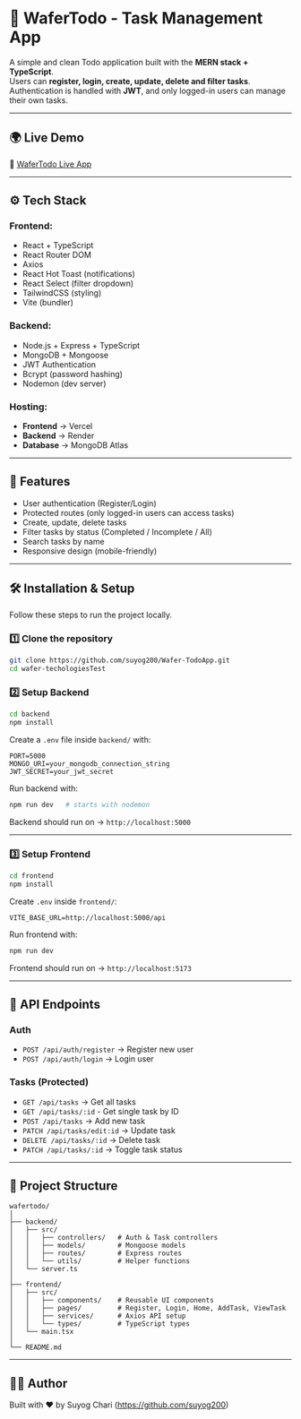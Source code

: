 # 📝 WaferTodo - Task Management App

A simple and clean Todo application built with the **MERN stack + TypeScript**.  
Users can **register, login, create, update, delete and filter tasks**.  
Authentication is handled with **JWT**, and only logged-in users can manage their own tasks.

---

## 🌍 Live Demo
🔗 [WaferTodo Live App](https://wafertodo.vercel.app/)

---

## ⚙️ Tech Stack

### Frontend:
- React + TypeScript
- React Router DOM
- Axios
- React Hot Toast (notifications)
- React Select (filter dropdown)
- TailwindCSS (styling)
- Vite (bundler)

### Backend:
- Node.js + Express + TypeScript
- MongoDB + Mongoose
- JWT Authentication
- Bcrypt (password hashing)
- Nodemon (dev server)

### Hosting:
- **Frontend** → Vercel  
- **Backend** → Render  
- **Database** → MongoDB Atlas  

---

## 🚀 Features
- User authentication (Register/Login)  
- Protected routes (only logged-in users can access tasks)  
- Create, update, delete tasks  
- Filter tasks by status (Completed / Incomplete / All)  
- Search tasks by name  
- Responsive design (mobile-friendly)  

---

## 🛠️ Installation & Setup

Follow these steps to run the project locally.

### 1️⃣ Clone the repository
```bash
git clone https://github.com/suyog200/Wafer-TodoApp.git
cd wafer-techologiesTest
```

### 2️⃣ Setup Backend
```bash
cd backend
npm install
```

Create a `.env` file inside `backend/` with:
```env
PORT=5000
MONGO_URI=your_mongodb_connection_string
JWT_SECRET=your_jwt_secret
```

Run backend with:
```bash
npm run dev   # starts with nodemon
```

Backend should run on → `http://localhost:5000`

---

### 3️⃣ Setup Frontend
```bash
cd frontend
npm install
```

Create `.env` inside `frontend/`:
```env
VITE_BASE_URL=http://localhost:5000/api
```

Run frontend with:
```bash
npm run dev
```

Frontend should run on → `http://localhost:5173`

---

## 📡 API Endpoints

### Auth
- `POST /api/auth/register` → Register new user  
- `POST /api/auth/login` → Login user  

### Tasks (Protected)
- `GET /api/tasks` → Get all tasks  
- `GET /api/tasks/:id` - Get single task by ID
- `POST /api/tasks` → Add new task  
- `PATCH /api/tasks/edit:id` → Update task  
- `DELETE /api/tasks/:id` → Delete task  
- `PATCH /api/tasks/:id` → Toggle task status  

---

## 📂 Project Structure
```
wafertodo/
│
├── backend/
│   ├── src/
│   │   ├── controllers/   # Auth & Task controllers
│   │   ├── models/        # Mongoose models
│   │   ├── routes/        # Express routes
│   │   └── utils/         # Helper functions
│   └── server.ts
│
├── frontend/
│   ├── src/
│   │   ├── components/    # Reusable UI components
│   │   ├── pages/         # Register, Login, Home, AddTask, ViewTask
│   │   ├── services/      # Axios API setup
│   │   └── types/         # TypeScript types
│   └── main.tsx
│
└── README.md
```

---

## 👨‍💻 Author
Built with ❤️ by Suyog Chari (https://github.com/suyog200)
